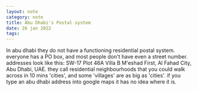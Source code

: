 ```yaml
---
layout: note
category: note
title: Abu Dhabi's Postal system
date: 26 jan 2022
tags: 
---
```

In abu dhabi they do not have a functioning residential postal system. everyone has a PO box, and most people don't have even a street number. addresses look like this: SW-17 Plot 46A Villa B M'eshad First, Al Fahad City, Abu Dhabi, UAE. they call residential neighbourhoods that you could walk across in 10 mins 'cities', and some 'villages' are as big as 'cities'. if you type an abu dhabi address into google maps it has no idea where it is.


